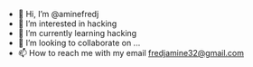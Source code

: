 - 👋 Hi, I’m @aminefredj
- 👀 I’m interested in hacking 
- 🌱 I’m currently learning hacking 
- 💞️ I’m looking to collaborate on ...
- 📫 How to reach me with my email fredjamine32@gmail.com

<!---
aminefredj/aminefredj is a ✨ special ✨ repository because its `README.md` (this file) appears on your GitHub profile.
You can click the Preview link to take a look at your changes.
--->
